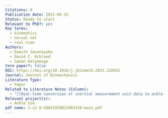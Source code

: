 ```yaml
---
Citations: 0
Publication date: 2021-05-31
Status: Ready to start
Relevant to PhD?: yes
Key terms:
  - kinematics
  - nerual net
  - real-time
Authors:
  - Damith Senanayake
  - David C. Ackland
  - Saman Halgamuge
Core paper?: false
DOI: https://doi.org/10.1016/j.jbiomech.2021.110552
Journal: Journal of Biomechanics
Literature Type:
  - Paper
Related to Literature Notes (Column):
  - "[[Real-time conversion of inertial measurement unit data to ankle joint angles using deep neural networks 2]]"
Relevant project(s):
  - Ankle Sim
pdf name: 1-s2.0-S0021929021003328-main.pdf
---
```

